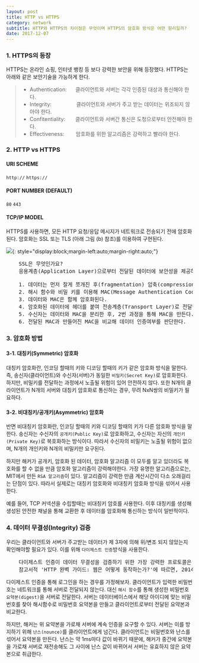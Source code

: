 ```yaml
---
layout: post
title: HTTP vs HTTPS
category: network
subtitle: HTTP와 HTTPS의 차이점은 무엇이며 HTTPS의 암호화 방식은 어떤 원리일까?
date: 2017-12-07
---
```


### 1. HTTPS의 등장
HTTPS는 온라인 쇼핑, 인터넷 뱅킹 등 보다 강력한 보안을 위해 등장했다. HTTPS는 아래와 같은 보안기술을 가능하게 한다.

> - Authentication:&nbsp; &nbsp; &nbsp; 클라이언트와 서버는 각각 인증된 대상과 통신해야 한다.
> - Integrity: &nbsp; &nbsp; &nbsp; &nbsp; &nbsp; &nbsp; &nbsp; &nbsp; 클라이언트와 서버가 주고 받는 데이터는 위조되지 않아야 한다.
> - Confitentiality: &nbsp; &nbsp; &nbsp; 클라이언트와 서버간 통신은 도청으로부터 안전해야 한다.
> - Effectiveness:&nbsp; &nbsp; &nbsp; &nbsp; 암호화를 위한 알고리즘은 강력하고 빨라야 한다.


### 2. HTTP vs HTTPS

#### URI SCHEME 
```http://```
```https://```

#### PORT NUMBER (DEFAULT)
```80```
```443```

#### TCP/IP MODEL
HTTPS를 사용하면, 모든 HTTP 요청/응답 메시지가 네트워크로 전송되기 전에 암호화된다. 암호화는 SSL 또는 TLS (아래 그림 (b) 참조)를 이용하여 구현된다.

![](https://www.safaribooksonline.com/library/view/http-the-definitive/1565925092/httpatomoreillycomsourceoreillyimages96902.png){: style="display:block;margin-left:auto;margin-right:auto;"}


<pre class="pre-blue">
	<span>SSL은 무엇인가요?</span>
	응용계층(Application Layer)으로부터 전달된 데이터에 보안성을 제공하기 위해 고안된 프로토콜이다.

	1. 데이터는 먼저 잘게 쪼개진 후(fragmentation) 압축(compression, 선택사항)된다.
	2. 해시 함수와 비밀 키를 이용해 MAC(Message Authentication Code)을 만든다.
	3. 데이터와 MAC은 함께 암호화된다.
	4. 암호화된 데이터에 헤더를 붙여 전송계층(Transport Layer)로 전달한다.
	5. 수신자는 데이터와 MAC을 분리한 후, 2번 과정을 통해 MAC을 만든다.
	6. 전달된 MAC과 만들어진 MAC을 비교해 데이터 인증여부를 판단한다.
</pre>

### 3. 암호화 방법
#### 3-1. 대칭키(Symmetric) 암호화
대칭키 암호화란, 인코딩 할때의 키와 디코딩 할때의 키가 같은 암호화 방식을 말한다. 즉, 송신자(클라이언트)와 수신자(서버)가 동일한 ```비밀키(Secret Key)```로 암호화한다.
하지만, 비밀키를 전달하는 과정에서 노출될 위험이 있어 안전하지 않다. 또한 N개의 클라이언트가 N개의 서버와 대칭키 암호화로 통신하는 경우, 무려 NxN쌍의 비밀키가 필요하다.

#### 3-2. 비대칭키/공개키(Asymmetric) 암호화
반면 비대칭키 암호화란, 인코딩 할때의 키와 디코딩 할때의 키가 다른 암호화 방식을 말한다.
송신자는 수신자의 ```공개키(Public Key)```로 암호화하고, 수신자는 자신의 ```개인키(Private Key)```로 복호화하는 방식이다. 
따라서 수신자의 비밀키는 노출될 위험이 없으며, N개의 개인키와 N개의 비밀키만 요구된다.

하지만 해커가 공개키, 암호화 된 데이터, 암호화 알고리즘 이 모두를 알고 있더라도 복호화를 할 수 없을 만큼 암호화 알고리즘이 강력해야한다. 가장 유명한 알고리즘으로는, MIT에서 만든 ```RSA 알고리즘```이 있다.
알고리즘이 강력한 만큼 계산시간이 다소 오래걸리는 단점이 있다. 따라서 실제로는 대칭키 암호화와 비대칭키 암호화 방식을 섞어서 사용한다. 

예를 들어, TCP 커넥션을 수립할때는 비대칭키 암호를 사용한다. 이후 대칭키를 생성해 생성된 안전한 채널을 통해 교환한 후 데이터를 암호화해 통신하는 방식이 일반적이다.

### 4. 데이터 무결성(Integrity) 검증
우리는 클라이언트와 서버가 주고받는 데이터가 제 3자에 의해 위/변조 되지 않았는지 확인해야할 필요가 있다. 이를 위해 ```다이제스트 인증```방식을 사용한다. 

<pre class="pre-red">
	다이제스트 인증이 데이터 무결성을 검증하기 위한 가장 강력한 프로토콜은 아니다.
	참고서적 'HTTP 완벽 가이드: 웹은 어떻게 동작하는가?'에 따르면, 2014년 기준 다이제스트 인증은 널리 쓰이지 않고 있다.
</pre>

다이제스트 인증을 통해 로그인을 하는 경우를 가정해보자. 클라이언트가 입력한 비밀번호는 네트워크를 통해 서버로 전달되지 않는다.
대신 ```해시 함수```를 통해 생성한 비밀번호 ```요약본(digest)```을 서버로 전달한다.
서버는 데이터베이스에서 해당 아이디에 맞는 비밀번호를 찾아 해시함수로 비밀번호 요약본을 만들고 클라이언트로부터 전달된 요약본과 비교한다.

하지만, 해커는 위 요약본을 가로채 서버에 계속 인증을 요구할 수 있다. 서버는 이를 방지하기 위해 ```난스(nounce)```를 클라이언트에게 넘긴다. 
클라이언트는 비밀번호와 난스를 섞어서 요약본을 만든다. 난스는 약 1ms마다 값이 바뀌기 때문에, 해커가 중간에 요약본을 가로채 서버로 재전송해도 그 사이에 난스 값이 바뀌어서
서버는 유효하지 않은 요약본으로 취급한다.














